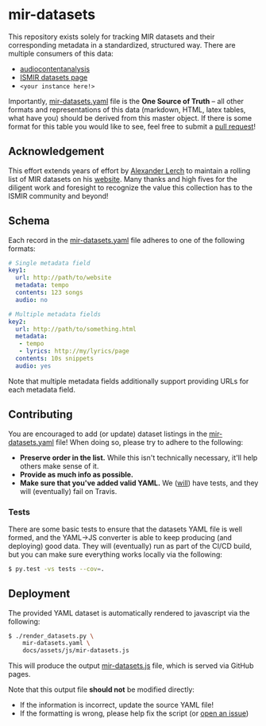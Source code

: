 # mir-datasets

This repository exists solely for tracking MIR datasets and their corresponding metadata
in a standardized, structured way. There are multiple consumers of this data:

* [audiocontentanalysis](http://audiocontentanalysis.org/data-sets/)
* [ISMIR datasets page](http://ismir.net/resources/datasets/)
* `<your instance here!>`

Importantly, [mir-datasets.yaml](https://github.com/ismir/mir-datasets/blob/master/mir-datasets.yaml) file is the **One Source of Truth** – all other formats and representations of this data (markdown, HTML, latex tables, what have you) should be derived from this master object. If there is some format for this table you would like to see, feel free to submit a [pull request](https://github.com/ismir/mir-datasets/pulls)!


## Acknowledgement

This effort extends years of effort by [Alexander Lerch](https://github.com/alexanderlerch) to maintain a rolling list of MIR datasets on his [website](http://audiocontentanalysis.org/data-sets/). Many thanks and high fives for the diligent work and foresight to recognize the value this collection has to the ISMIR community and beyond!


## Schema

Each record in the [mir-datasets.yaml](https://github.com/ismir/mir-datasets/blob/master/mir-datasets.yaml) file adheres to one of the following formats:

```yaml
# Single metadata field
key1:
  url: http://path/to/website
  metadata: tempo
  contents: 123 songs
  audio: no

# Multiple metadata fields
key2:
  url: http://path/to/something.html
  metadata:
   - tempo
   - lyrics: http://my/lyrics/page
  contents: 10s snippets
  audio: yes
```

Note that multiple metadata fields additionally support providing URLs for each metadata field.


## Contributing

You are encouraged to add (or update) dataset listings in the [mir-datasets.yaml](https://github.com/ismir/mir-datasets/blob/master/mir-datasets.yaml) file! When doing so, please try to
adhere to the following:

* **Preserve order in the list.** While this isn't technically necessary, it'll help others make sense of it.
* **Provide as much info as possible.**
* **Make sure that you've added valid YAML.** We ([will](https://github.com/ismir/mir-datasets/issues/1)) have tests, and they will (eventually) fail on Travis.


### Tests

There are some basic tests to ensure that the datasets YAML file is well formed, and the YAML->JS converter is able to keep producing (and deploying) good data. They will (eventually) run as part of the CI/CD build, but you can make sure everything works locally via the following:

```bash
$ py.test -vs tests --cov=.
```


## Deployment

The provided YAML dataset is automatically rendered to javascript via the following:

```bash
$ ./render_datasets.py \
    mir-datasets.yaml \
    docs/assets/js/mir-datasets.js
```

This will produce the output [mir-datasets.js](https://github.com/ismir/mir-datasets/blob/master/docs/assets/js/mir-datasets.js) file, which is served via GitHub pages.

Note that this output file **should not** be modified directly:

* If the information is incorrect, update the source YAML file!
* If the formatting is wrong, please help fix the script (or [open an issue](https://github.com/ismir/mir-datasets/issues))
